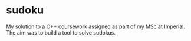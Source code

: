 # sudoku
My solution to a C++ coursework assigned as part of my MSc at Imperial. The aim was to build a tool to solve sudokus.
